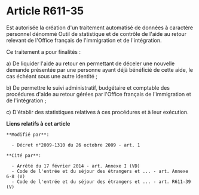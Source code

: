 # Article R611-35

Est autorisée la création d'un traitement automatisé de données à caractère personnel dénommé  Outil de statistique et de
contrôle de l'aide au retour  relevant de l'Office français de l'immigration et de l'intégration.

Ce traitement a pour finalités :

a) De liquider l'aide au retour en permettant de déceler une nouvelle demande présentée par une personne ayant déjà bénéficié
de cette aide, le cas échéant sous une autre identité ;

b) De permettre le suivi administratif, budgétaire et comptable des procédures d'aide au retour gérées par l'Office français
de l'immigration et de l'intégration ;

c) D'établir des statistiques relatives à ces procédures et à leur exécution.

**Liens relatifs à cet article**

	**Modifié par**:

	  - Décret n°2009-1310 du 26 octobre 2009 - art. 1

	**Cité par**:

	  - Arrêté du 17 février 2014 - art. Annexe I (VD)
	  - Code de l'entrée et du séjour des étrangers et ... - art. Annexe 6-8 (V)
	  - Code de l'entrée et du séjour des étrangers et ... - art. R611-39 (V)

